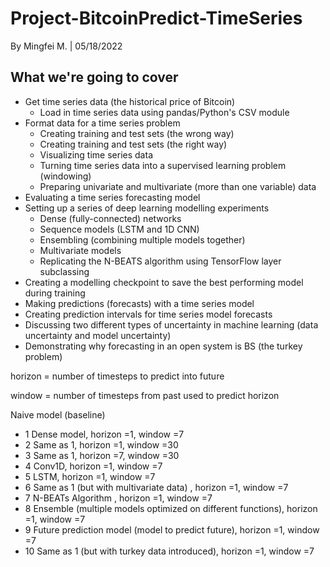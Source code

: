 # Project-BitcoinPredict-TimeSeries
By Mingfei M. | 
05/18/2022
## What we're going to cover
* Get time series data (the historical price of Bitcoin)
  * Load in time series data using pandas/Python's CSV module
* Format data for a time series problem
  * Creating training and test sets (the wrong way)
  * Creating training and test sets (the right way)
  * Visualizing time series data
  * Turning time series data into a supervised learning problem (windowing)
  * Preparing univariate and multivariate (more than one variable) data
* Evaluating a time series forecasting model
* Setting up a series of deep learning modelling experiments
  * Dense (fully-connected) networks
  * Sequence models (LSTM and 1D CNN)
  * Ensembling (combining multiple models together)
  * Multivariate models
  * Replicating the N-BEATS algorithm using TensorFlow layer subclassing
* Creating a modelling checkpoint to save the best performing model during training
* Making predictions (forecasts) with a time series model
* Creating prediction intervals for time series model forecasts
* Discussing two different types of uncertainty in machine learning (data uncertainty and model uncertainty)
* Demonstrating why forecasting in an open system is BS (the turkey problem)

horizon = number of timesteps to predict into future

window = number of timesteps from past used to predict horizon

 Naive model (baseline)
* 1 Dense model, horizon =1, window =7
* 2 Same as 1, horizon =1, window =30
* 3 Same as 1, horizon =7, window =30
* 4 Conv1D, horizon =1, window =7
* 5 LSTM, horizon =1, window =7
* 6 Same as 1 (but with multivariate data) , horizon =1, window =7
* 7 N-BEATs Algorithm , horizon =1, window =7
* 8 Ensemble (multiple models optimized on different functions), horizon =1, window =7
* 9 Future prediction model (model to predict future), horizon =1, window =7
* 10 Same as 1 (but with turkey data introduced), horizon =1, window =7
